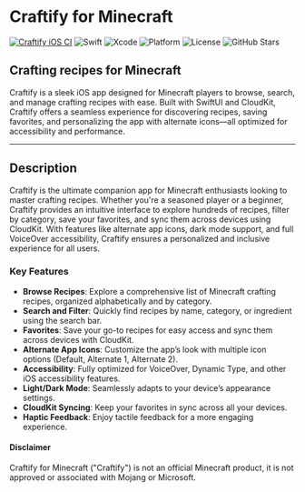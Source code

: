 # Craftify for Minecraft

[![Craftify iOS CI](https://github.com/davevancauwenberghe/Craftify/actions/workflows/ios.yml/badge.svg?branch=main)](https://github.com/davevancauwenberghe/Craftify/actions/workflows/ios.yml)
![Swift](https://img.shields.io/badge/Swift-6.0-orange.svg?logo=swift)
![Xcode](https://img.shields.io/badge/Xcode-16.4-blue.svg)
![Platform](https://img.shields.io/badge/Platform-iOS%2017.0%2B%20%7C%20iPadOS%2017.0%2B-blue.svg)
![License](https://img.shields.io/badge/License-MIT-green.svg?link=https://github.com/davevancauwenberghe/Craftify/blob/main/LICENSE)
![GitHub Stars](https://img.shields.io/github/stars/davevancauwenberghe/Craftify)

## Crafting recipes for Minecraft

Craftify is a sleek iOS app designed for Minecraft players to browse, search, and manage crafting recipes with ease. Built with SwiftUI and CloudKit, Craftify offers a seamless experience for discovering recipes, saving favorites, and personalizing the app with alternate icons—all optimized for accessibility and performance.

---

## Description

Craftify is the ultimate companion app for Minecraft enthusiasts looking to master crafting recipes. Whether you're a seasoned player or a beginner, Craftify provides an intuitive interface to explore hundreds of recipes, filter by category, save your favorites, and sync them across devices using CloudKit. With features like alternate app icons, dark mode support, and full VoiceOver accessibility, Craftify ensures a personalized and inclusive experience for all users.

### Key Features

- **Browse Recipes**: Explore a comprehensive list of Minecraft crafting recipes, organized alphabetically and by category.
- **Search and Filter**: Quickly find recipes by name, category, or ingredient using the search bar.
- **Favorites**: Save your go-to recipes for easy access and sync them across devices with CloudKit.
- **Alternate App Icons**: Customize the app’s look with multiple icon options (Default, Alternate 1, Alternate 2).
- **Accessibility**: Fully optimized for VoiceOver, Dynamic Type, and other iOS accessibility features.
- **Light/Dark Mode**: Seamlessly adapts to your device’s appearance settings.
- **CloudKit Syncing**: Keep your favorites in sync across all your devices.
- **Haptic Feedback**: Enjoy tactile feedback for a more engaging experience.

#### Disclaimer

Craftify for Minecraft ("Craftify") is not an official Minecraft product, it is not approved or associated with Mojang or Microsoft.
